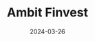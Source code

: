 ---  
layout: startup_page  
title: "Ambit Finvest"  
id: "finvest.ambit.co"  
permalink: "/ambitfinvestfinvest.ambit.co03262024/"  
website: "https://finvest.ambit.co/"  
funding_round: ""  
funding_amount: "₹690Cr"  
investors: "Daiwa Securities Group, Existing shareholders"  
about: "Ambit Finvest is a non-bank lender providing secured and unsecured business loans, as well as used vehicle loans, to micro, small, and medium-sized enterprises (MSMEs) in India. Established in 2018, it has disbursed over ₹6,000 crore in loans and currently manages over ₹3,800 crore in assets. The company operates across 11 states with 165 branches and 2,000 employees."  
markets: "Fintech"  
hq: "Mumbai, Maharashtra, India"  
founded_year: "2006"  
linkedin: "https://in.linkedin.com/company/ambit-private-limited"  
twitter: ""  
instagram: ""  
facebook: "https://www.facebook.com/ambitfinvest"  
crunchbase: "https://www.crunchbase.com/organization/ambit-finvest"  
pitchbook: "https://pitchbook.com/profiles/company/232577-83"  

date_display: "26-Mar-2024"  
date: "2024-03-26"

# SEO Optimization  
meta_title: "Ambit Finvest -  Funding (₹690Cr)"  
meta_description: "Ambit Finvest, Ambit Finvest is a non-bank lender providing secured and unsecured business loans, as well as used vehicle loans, to micro, small, and medium-sized en..."  
meta_keywords: "Ambit Finvest, Fintech,  funding"  
canonical_url: "https://startup.projectstartups.com/ambitfinvestfinvest.ambit.co03262024/"  
---